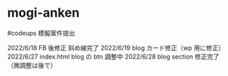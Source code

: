 # mogi-anken

#codeups 模擬案件提出

2022/6/18 FB 後修正 斜め線完了
2022/6/19 blog カード修正（wp 用に修正）
2022/6/27 index.html blog の btn 調整中
2022/6/28 blog section 修正完了（微調整は後で）
